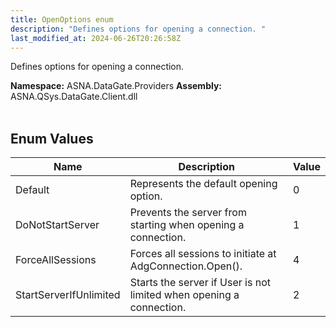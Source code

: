```yaml
---
title: OpenOptions enum
description: "Defines options for opening a connection. "
last_modified_at: 2024-06-26T20:26:58Z
---
```


Defines options for opening a connection.

**Namespace:** ASNA.DataGate.Providers
**Assembly:** ASNA.QSys.DataGate.Client.dll
<br>
<br>

## Enum Values

| Name | Description | Value
| --- | --- | --- 
| Default | Represents the default opening option. | 0 |
| DoNotStartServer | Prevents the server from starting when opening a connection. | 1 |
| ForceAllSessions | Forces all sessions to initiate at AdgConnection.Open(). | 4 |
| StartServerIfUnlimited | Starts the server if User is not limited when opening a connection. | 2 |
